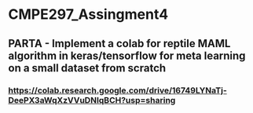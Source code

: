 # CMPE297_Assingment4

## PARTA - Implement a colab for reptile MAML algorithm in keras/tensorflow for meta learning on a small dataset from scratch
### https://colab.research.google.com/drive/16749LYNaTj-DeePX3aWqXzVVuDNIqBCH?usp=sharing
